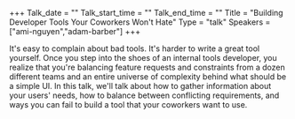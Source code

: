 +++
Talk_date = ""
Talk_start_time = ""
Talk_end_time = ""
Title = "Building Developer Tools Your Coworkers Won't Hate"
Type = "talk"
Speakers = ["ami-nguyen","adam-barber"]
+++

It's easy to complain about bad tools. It's harder to write a great tool yourself. Once you step into the shoes of an internal tools developer, you realize that you're balancing feature requests and constraints from a dozen different teams and an entire universe of complexity behind what should be a simple UI. In this talk, we'll talk about how to gather information about your users' needs, how to balance between conflicting requirements, and ways you can fail to build a tool that your coworkers want to use.
